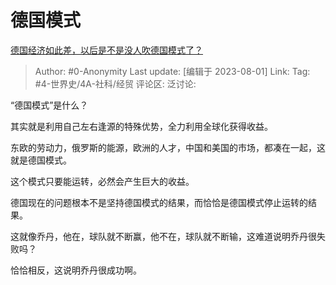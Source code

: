 # 德国模式
[德国经济如此差，以后是不是没人吹德国模式了？](https://www.zhihu.com/question/609336214/answer/3144258150)

> Author: #0-Anonymity
> Last update: [编辑于 2023-08-01]
> Link:
> Tag: #4-世界史/4A-社科/经贸
> 评论区:
> 泛讨论:

“德国模式”是什么？

其实就是利用自己左右逢源的特殊优势，全力利用全球化获得收益。

东欧的劳动力，俄罗斯的能源，欧洲的人才，中国和美国的市场，都凑在一起，这就是德国模式。

这个模式只要能运转，必然会产生巨大的收益。

德国现在的问题根本不是坚持德国模式的结果，而恰恰是德国模式停止运转的结果。

这就像乔丹，他在，球队就不断赢，他不在，球队就不断输，这难道说明乔丹很失败吗？

恰恰相反，这说明乔丹很成功啊。
